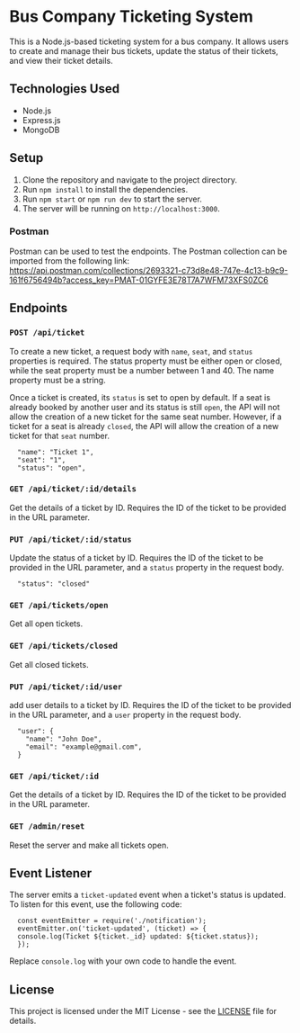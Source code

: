 # Bus Company Ticketing System

This is a Node.js-based ticketing system for a bus company. It allows users to create and manage their bus tickets, update the status of their tickets, and view their ticket details.

## Technologies Used

- Node.js
- Express.js
- MongoDB

## Setup

1. Clone the repository and navigate to the project directory.
2. Run `npm install` to install the dependencies.
3. Run `npm start` or `npm run dev` to start the server.
4. The server will be running on `http://localhost:3000`.

### Postman

Postman can be used to test the endpoints. The Postman collection can be imported from the following link:
https://api.postman.com/collections/2693321-c73d8e48-747e-4c13-b9c9-161f6756494b?access_key=PMAT-01GYFE3E78T7A7WFM73XFS0ZC6

## Endpoints

### `POST /api/ticket`

To create a new ticket, a request body with `name`, `seat`, and `status` properties is required. The status property must be either open or closed, while the seat property must be a number between 1 and 40. The name property must be a string.

Once a ticket is created, its `status` is set to open by default. If a seat is already booked by another user and its status is still `open`, the API will not allow the creation of a new ticket for the same seat number. However, if a ticket for a seat is already `closed`, the API will allow the creation of a new ticket for that `seat` number.

      "name": "Ticket 1",
      "seat": "1",
      "status": "open",

### `GET /api/ticket/:id/details`

Get the details of a ticket by ID. Requires the ID of the ticket to be provided in the URL parameter.

### `PUT /api/ticket/:id/status`

Update the status of a ticket by ID. Requires the ID of the ticket to be provided in the URL parameter, and a `status` property in the request body.

      "status": "closed"

### `GET /api/tickets/open`

Get all open tickets.

### `GET /api/tickets/closed`

Get all closed tickets.

### `PUT /api/ticket/:id/user`

add user details to a ticket by ID. Requires the ID of the ticket to be provided in the URL parameter, and a `user` property in the request body.

      "user": {
        "name": "John Doe",
        "email": "example@gmail.com",
      }

### `GET /api/ticket/:id`

Get the details of a ticket by ID. Requires the ID of the ticket to be provided in the URL parameter.

### `GET /admin/reset`

Reset the server and make all tickets open.

## Event Listener

The server emits a `ticket-updated` event when a ticket's status is updated. To listen for this event, use the following code:

      const eventEmitter = require('./notification');
      eventEmitter.on('ticket-updated', (ticket) => {
      console.log(Ticket ${ticket._id} updated: ${ticket.status});
      });

Replace `console.log` with your own code to handle the event.

## License

This project is licensed under the MIT License - see the [LICENSE](LICENSE) file for details.
